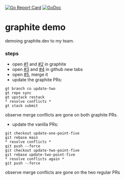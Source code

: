 [![Go Report Card](https://goreportcard.com/badge/github.com/cameronbrill/go-project-template)](https://goreportcard.com/report/github.com/cameronbrill/go-project-template)
[![GoDoc](https://godoc.org/github.com/cameronbrill/go-project-template?status.svg)](https://godoc.org/github.com/cameronbrill/go-project-template)

# graphite demo
demoing graphite.dev to my team.


### steps
- open [#1](https://github.com/cameronbrill/graphite-demo/pull/1) and [#2](https://github.com/cameronbrill/graphite-demo/pull/2) in graphite
- open [#3](https://github.com/cameronbrill/graphite-demo/pull/3) and [#4](https://github.com/cameronbrill/graphite-demo/pull/4) in github new tabs
- open [#5](https://github.com/cameronbrill/graphite-demo/pull/5), merge it
- update the graphite PRs:
```
gt branch co update-two
gt repo sync
gt upstack restack
* resolve conflicts *
gt stack submit
```
observe merge conflicts are gone on both graphite PRs.

- update the vanilla PRs:
```
git checkout update-one-point-five
git rebase main
* resolve conflicts *
git push --force
git checkout update-two-point-five
git rebase update-two-point-five
* resolve conflicts again *
git push --force
```
observe merge conflicts are gone on the two regular PRs
